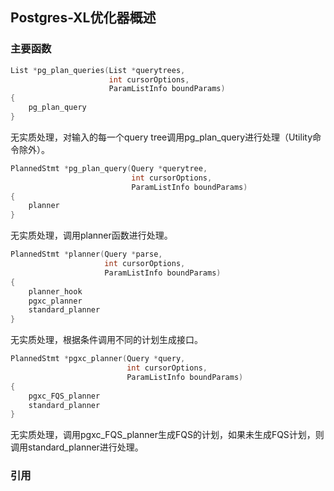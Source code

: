 ## Postgres-XL优化器概述

### 主要函数

```cpp
List *pg_plan_queries(List *querytrees,
                      int cursorOptions,
                      ParamListInfo boundParams)
{
    pg_plan_query
}
```

无实质处理，对输入的每一个query tree调用pg_plan_query进行处理（Utility命令除外）。

```cpp
PlannedStmt *pg_plan_query(Query *querytree,
                           int cursorOptions,
                           ParamListInfo boundParams)
{
    planner
}
```

无实质处理，调用planner函数进行处理。

```cpp
PlannedStmt *planner(Query *parse,
                     int cursorOptions,
                     ParamListInfo boundParams)
{
    planner_hook
    pgxc_planner
    standard_planner
}
```

无实质处理，根据条件调用不同的计划生成接口。

```cpp
PlannedStmt *pgxc_planner(Query *query,
                          int cursorOptions,
                          ParamListInfo boundParams)
{
    pgxc_FQS_planner
    standard_planner
}
```

无实质处理，调用pgxc_FQS_planner生成FQS的计划，如果未生成FQS计划，则调用standard_planner进行处理。

### 引用

